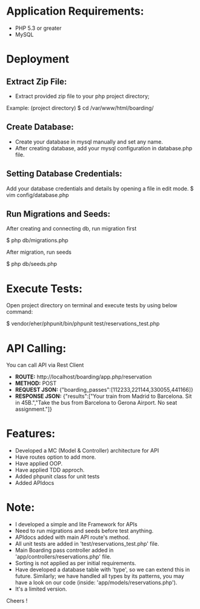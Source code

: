 

# Application Requirements:

- PHP 5.3 or greater
- MySQL

# Deployment

## Extract Zip File:
- Extract provided zip file to your php project directory;

Example: (project directory)
$ cd /var/www/html/boarding/

## Create Database:
- Create your database in mysql manually and set any name.
- After creating database, add your mysql configuration in database.php file.

## Setting Database Credentials:
Add your database credentials and details by opening a file in edit mode.
$  vim config/database.php

## Run Migrations and Seeds:
After creating and connecting db, run migration first

$  php db/migrations.php

After migration, run seeds

$  php db/seeds.php


# Execute Tests:

Open project directory on terminal and execute tests by using below command:

$  vendor/eher/phpunit/bin/phpunit test/reservations_test.php


# API Calling:

You can call API via Rest Client

- **ROUTE:** http://localhost/boarding/app.php/reservation
- **METHOD:** POST
- **REQUEST JSON:** {"boarding_passes":[112233,221144,330055,441166]}
- **RESPONSE JSON:** {"results":["Your train from Madrid to Barcelona. Sit in 45B.","Take the bus from Barcelona to Gerona Airport. No seat assignment."]}


# Features:

- Developed a MC (Model & Controller) architecture for API
- Have routes option to add more.
- Have applied OOP.
- Have applied TDD approch.
- Added phpunit class for unit tests
- Added APIdocs


# Note: 

- I developed a simple and lite Framework for APIs
- Need to run migrations and seeds before test anything.
- APIdocs added with main API route's method.
- All unit tests are added in 'test/reservations_test.php' file.
- Main Boarding pass controller added in 'app/controllers/reservations.php' file.
- Sorting is not applied as per initial requirements.
- Have developed a database table with 'type', so we can extend this in future. Similarly; we have handled all types by its patterns, you may have a look on our code (inside: 'app/models/reservations.php').
- It's a limited version.


Cheers !
